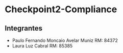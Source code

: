 # Checkpoint2-Compliance

## Integrantes
+ Paulo Fernando Moncaio Avelar Muniz RM: 84372
+ Laura Luz Cabral RM: 85385
